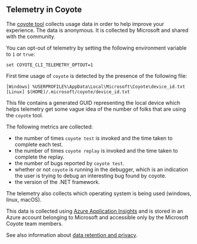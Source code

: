 
## Telemetry in Coyote

The [coyote tool](using-coyote.md) collects usage data in order to help improve your experience. The
data is anonymous. It is collected by Microsoft and shared with the community.

You can opt-out of telemetry by setting the following environment variable to `1` or `true`:
```plain
set COYOTE_CLI_TELEMETRY_OPTOUT=1
```

First time usage of `coyote` is detected by the presence of the following file:

```plain
[Windows] %USERPROFILE%\AppData\Local\Microsoft\Coyote\device_id.txt
[Linux] $(HOME)/.microsoft/coyote/device_id.txt
```

This file contains a generated GUID representing the local device which helps telemetry get some
vague idea of the number of folks that are using the `coyote` tool.

The following metrics are collected:
- the number of times `coyote test` is invoked and the time taken to complete each test.
- the number of times `coyote replay` is invoked and the time taken to complete the replay.
- the number of bugs reported by `coyote test`.
- whether or not `coyote` is running in the debugger, which is an indication the user is trying to
  debug an interesting bug found by coyote.
- the version of the .NET framework.

The telemetry also collects which operating system is being used (windows, linux, macOS).

This data is collected using [Azure Application
Insights](https://docs.microsoft.com/en-us/azure/azure-monitor/app/app-insights-overview) and is
stored in an Azure account belonging to Microsoft and accessible only by the Microsoft Coyote team
members.

See also information about [data retention and
privacy](https://docs.microsoft.com/en-us/azure/azure-monitor/app/data-retention-privacy).
